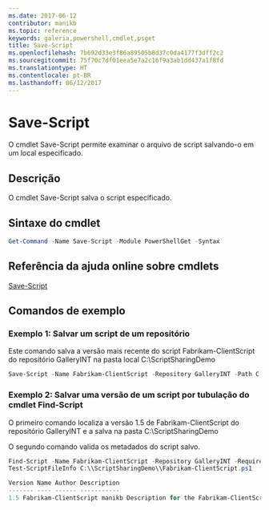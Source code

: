 ```yaml
---
ms.date: 2017-06-12
contributor: manikb
ms.topic: reference
keywords: galeria,powershell,cmdlet,psget
title: Save-Script
ms.openlocfilehash: 7b692d33e3f86a89505b8d37c0da4177f3dff2c2
ms.sourcegitcommit: 75f70c7df01eea5e7a2c16f9a3ab1dd437a1f8fd
ms.translationtype: HT
ms.contentlocale: pt-BR
ms.lasthandoff: 06/12/2017
---
```

<a id="save-script" class="xliff"></a>
# Save-Script

O cmdlet Save-Script permite examinar o arquivo de script salvando-o em um local especificado.

<a id="description" class="xliff"></a>
## Descrição

O cmdlet Save-Script salva o script especificado.

<a id="cmdlet-syntax" class="xliff"></a>
## Sintaxe do cmdlet

```powershell
Get-Command -Name Save-Script -Module PowerShellGet -Syntax
```
<a id="cmdlet-online-help-reference" class="xliff"></a>
## Referência da ajuda online sobre cmdlets

[Save-Script](http://go.microsoft.com/fwlink/?LinkId=619786)

<a id="example-commands" class="xliff"></a>
## Comandos de exemplo

<a id="example-1-save-a-script-from-a-repository" class="xliff"></a>
### Exemplo 1: Salvar um script de um repositório
Este comando salva a versão mais recente do script Fabrikam-ClientScript do repositório GalleryINT na pasta local C:\ScriptSharingDemo

```powershell
Save-Script -Name Fabrikam-ClientScript -Repository GalleryINT -Path C:\ScriptSharingDemo
```

<a id="example-2-save-a-version-of-a-script-by-piping-from-the-find-script-cmdlet" class="xliff"></a>
### Exemplo 2: Salvar uma versão de um script por tubulação do cmdlet Find-Script

O primeiro comando localiza a versão 1.5 de Fabrikam-ClientScript do repositório GalleryINT e a salva na pasta C:\ScriptSharingDemo

O segundo comando valida os metadados do script salvo.

```powershell
Find-Script -Name Fabrikam-ClientScript -Repository GalleryINT -RequiredVersion 1.5 | Save-Script -Path C:\\ScriptSharingDemo
Test-ScriptFileInfo C:\\ScriptSharingDemo\\Fabrikam-ClientScript.ps1

Version Name Author Description
------- ---- ------ -----------
1.5 Fabrikam-ClientScript manikb Description for the Fabrikam-ClientScript script
```

